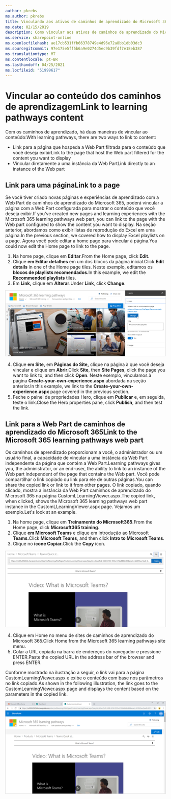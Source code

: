 ```yaml
---
author: pkrebs
ms.author: pkrebs
title: Vinculando aos ativos de caminhos de aprendizado do Microsoft 365
ms.date: 02/15/2019
description: Como vincular aos ativos de caminhos de aprendizado do Microsoft 365
ms.service: sharepoint-online
ms.openlocfilehash: ae17cb531ffb66378749e4d96e72a8bb1db03dc3
ms.sourcegitcommit: 97e175e5ff5b6a9e0274d5ec9b39fdf7e18eb387
ms.translationtype: MT
ms.contentlocale: pt-BR
ms.lasthandoff: 04/25/2021
ms.locfileid: "51999617"
---
```

# <a name="link-to-learning-pathways-content"></a><span data-ttu-id="ed1d9-103">Vincular ao conteúdo dos caminhos de aprendizagem</span><span class="sxs-lookup"><span data-stu-id="ed1d9-103">Link to learning pathways content</span></span>

<span data-ttu-id="ed1d9-104">Com os caminhos de aprendizado, há duas maneiras de vincular ao conteúdo:</span><span class="sxs-lookup"><span data-stu-id="ed1d9-104">With learning pathways, there are two ways to link to content:</span></span>

- <span data-ttu-id="ed1d9-105">Link para a página que hospeda a Web Part filtrada para o conteúdo que você deseja exibir</span><span class="sxs-lookup"><span data-stu-id="ed1d9-105">Link to the page that host the Web part filtered for the content you want to display</span></span> 
- <span data-ttu-id="ed1d9-106">Vincular diretamente a uma instância da Web Part</span><span class="sxs-lookup"><span data-stu-id="ed1d9-106">Link directly to an instance of the Web part</span></span>

## <a name="link-to-a-page"></a><span data-ttu-id="ed1d9-107">Link para uma página</span><span class="sxs-lookup"><span data-stu-id="ed1d9-107">Link to a page</span></span>

<span data-ttu-id="ed1d9-108">Se você tiver criado novas páginas e experiências de aprendizado com a Web Part de caminhos de aprendizado do Microsoft 365, poderá vincular a página com a Web Part configurada para mostrar o conteúdo que você deseja exibir.</span><span class="sxs-lookup"><span data-stu-id="ed1d9-108">If you've created new pages and learning experiences with the Microsoft 365 learning pathways web part, you can link to the page with the Web part configured to show the content you want to display.</span></span> <span data-ttu-id="ed1d9-109">Na seção anterior, abordamos como exibir listas de reprodução do Excel em uma página.</span><span class="sxs-lookup"><span data-stu-id="ed1d9-109">In the previous section, we covered how to display Excel playlists on a page.</span></span> <span data-ttu-id="ed1d9-110">Agora você pode editar a home page para vincular à página.</span><span class="sxs-lookup"><span data-stu-id="ed1d9-110">You could now edit the Home page to link to the page.</span></span> 

1. <span data-ttu-id="ed1d9-111">Na home page, clique em **Editar**.</span><span class="sxs-lookup"><span data-stu-id="ed1d9-111">From the Home page, click **Edit**.</span></span>
2. <span data-ttu-id="ed1d9-112">Clique **em Editar detalhes** em um dos blocos da página inicial.</span><span class="sxs-lookup"><span data-stu-id="ed1d9-112">Click **Edit details** in one of the Home page tiles.</span></span> <span data-ttu-id="ed1d9-113">Neste exemplo, editamos os **blocos de playlists recomendados.**</span><span class="sxs-lookup"><span data-stu-id="ed1d9-113">In this example, we edit the **Recommended playlists** tiles.</span></span>
3. <span data-ttu-id="ed1d9-114">Em **Link,** clique em **Alterar**.</span><span class="sxs-lookup"><span data-stu-id="ed1d9-114">Under **Link**, click **Change**.</span></span>

![cg-linktopage.png](media/cg-linktopage.png)

4. <span data-ttu-id="ed1d9-116">Clique **em Site,** em **Páginas do Site,** clique na página à que você deseja vincular e clique em **Abrir**.</span><span class="sxs-lookup"><span data-stu-id="ed1d9-116">Click **Site**, then **Site Pages**, click the page you want to link to, and then click **Open**.</span></span> <span data-ttu-id="ed1d9-117">Neste exemplo, vinculamos à página **Create-your-own-experience.aspx** abordada na seção anterior.</span><span class="sxs-lookup"><span data-stu-id="ed1d9-117">In this example, we link to the **Create-your-own-experience.aspx** page covered in the previous section.</span></span>
5. <span data-ttu-id="ed1d9-118">Feche o painel de propriedades Hero, clique em **Publicar** e, em seguida, teste o link.</span><span class="sxs-lookup"><span data-stu-id="ed1d9-118">Close the Hero properties pane, click **Publish**, and then test the link.</span></span> 

## <a name="link-to-the-microsoft-365-learning-pathways-web-part"></a><span data-ttu-id="ed1d9-119">Link para a Web Part de caminhos de aprendizado do Microsoft 365</span><span class="sxs-lookup"><span data-stu-id="ed1d9-119">Link to the Microsoft 365 learning pathways web part</span></span>
<span data-ttu-id="ed1d9-120">Os caminhos de aprendizado proporcionam a você, o administrador ou um usuário final, a capacidade de vincular a uma instância da Web Part independente da página que contém a Web Part.</span><span class="sxs-lookup"><span data-stu-id="ed1d9-120">Learning pathways gives you, the administrator, or an end-user, the ability to link to an instance of the Web part independent of the page that contains the Web part.</span></span> <span data-ttu-id="ed1d9-121">Você pode compartilhar o link copiado ou link para ele de outras páginas.</span><span class="sxs-lookup"><span data-stu-id="ed1d9-121">You can share the copied link or link to it from other pages.</span></span> <span data-ttu-id="ed1d9-122">O link copiado, quando clicado, mostra a instância da Web Part caminhos de aprendizado do Microsoft 365 na página CustomLLearningViewer.aspx.</span><span class="sxs-lookup"><span data-stu-id="ed1d9-122">The copied link, when clicked, shows the Microsoft 365 learning pathways web part instance in the CustomLLearningViewer.aspx page.</span></span> <span data-ttu-id="ed1d9-123">Vejamos um exemplo.</span><span class="sxs-lookup"><span data-stu-id="ed1d9-123">Let's look at an example.</span></span> 

1. <span data-ttu-id="ed1d9-124">Na home page, clique em **Treinamento do Microsoft365.**</span><span class="sxs-lookup"><span data-stu-id="ed1d9-124">From the Home page, click **Microsoft365 training**.</span></span>
2. <span data-ttu-id="ed1d9-125">Clique **em Microsoft Teams** e clique em Introdução ao Microsoft **Teams.**</span><span class="sxs-lookup"><span data-stu-id="ed1d9-125">Click **Microsoft Teams**, and then click **Intro to Microsoft Teams**.</span></span>
3. <span data-ttu-id="ed1d9-126">Clique no **ícone Copiar.**</span><span class="sxs-lookup"><span data-stu-id="ed1d9-126">Click the **Copy** icon.</span></span>

![cg-linktowebpart.png](media/cg-linktowebpart.png)

4. <span data-ttu-id="ed1d9-128">Clique em Home no menu de sites de caminhos de aprendizado do Microsoft 365.</span><span class="sxs-lookup"><span data-stu-id="ed1d9-128">Click Home from the Microsoft 365 learning pathways site menu.</span></span>
5. <span data-ttu-id="ed1d9-129">Colar a URL copiada na barra de endereços do navegador e pressione ENTER.</span><span class="sxs-lookup"><span data-stu-id="ed1d9-129">Paste the copied URL in the address bar of the browser and press ENTER.</span></span> 

<span data-ttu-id="ed1d9-130">Conforme mostrado na ilustração a seguir, o link vai para a página CustomLearningViewer.aspx e exibe o conteúdo com base nos parâmetros no link copiado.</span><span class="sxs-lookup"><span data-stu-id="ed1d9-130">As shown in the following illustration, the link goes to the CustomLearningViewer.aspx page and displays the content based on the parameters in the copied link.</span></span> 

![cg-linktowebpartviewer.png](media/cg-linktowebpartviewer.png)

